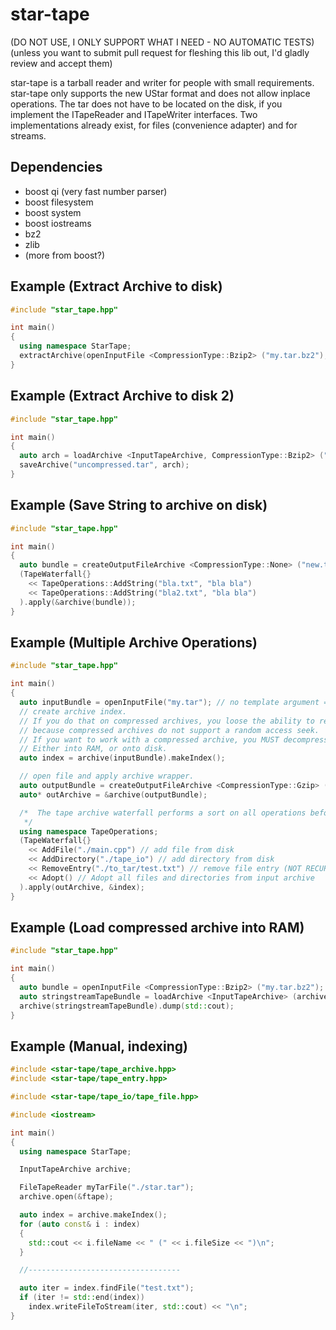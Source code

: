 # star-tape

(DO NOT USE, I ONLY SUPPORT WHAT I NEED - NO AUTOMATIC TESTS)
(unless you want to submit pull request for fleshing this lib out, I'd gladly review and accept them)

star-tape is a tarball reader and writer for people with small requirements.
star-tape only supports the new UStar format and does not allow inplace operations.
The tar does not have to be located on the disk, if you implement the ITapeReader and ITapeWriter interfaces.
Two implementations already exist, for files (convenience adapter) and for streams.

## Dependencies

- boost qi (very fast number parser)
- boost filesystem
- boost system
- boost iostreams 
- bz2
- zlib
- (more from boost?)

## Example (Extract Archive to disk)

```C++
#include "star_tape.hpp"

int main()
{
  using namespace StarTape;
  extractArchive(openInputFile <CompressionType::Bzip2> ("my.tar.bz2"), "unpacked.tar");
}
```

## Example (Extract Archive to disk 2)

```C++
#include "star_tape.hpp"

int main()
{
  auto arch = loadArchive <InputTapeArchive, CompressionType::Bzip2> ("my.tar.bz2");
  saveArchive("uncompressed.tar", arch);
}
```

## Example (Save String to archive on disk)

```C++
#include "star_tape.hpp"

int main()
{
  auto bundle = createOutputFileArchive <CompressionType::None> ("new.tar");
  (TapeWaterfall{}
    << TapeOperations::AddString("bla.txt", "bla bla")
    << TapeOperations::AddString("bla2.txt", "bla bla")
  ).apply(&archive(bundle));
}
```

## Example (Multiple Archive Operations)

```C++
#include "star_tape.hpp"

int main()
{
  auto inputBundle = openInputFile("my.tar"); // no template argument = no compression
  // create archive index.
  // If you do that on compressed archives, you loose the ability to read it,
  // because compressed archives do not support a random access seek.
  // If you want to work with a compressed archive, you MUST decompress it entirely before doing work on it.
  // Either into RAM, or onto disk.
  auto index = archive(inputBundle).makeIndex();

  // open file and apply archive wrapper.
  auto outputBundle = createOutputFileArchive <CompressionType::Gzip> ("other.tar.gz");
  auto* outArchive = &archive(outputBundle);

  /*  The tape archive waterfall performs a sort on all operations before performing them.
   */
  using namespace TapeOperations;
  (TapeWaterfall{}
    << AddFile("./main.cpp") // add file from disk
    << AddDirectory("./tape_io") // add directory from disk
    << RemoveEntry("./to_tar/test.txt") // remove file entry (NOT RECURSIVE!!!)
    << Adopt() // Adopt all files and directories from input archive
  ).apply(outArchive, &index);
}
```


## Example (Load compressed archive into RAM)

```C++
#include "star_tape.hpp"

int main()
{
  auto bundle = openInputFile <CompressionType::Bzip2> ("my.tar.bz2");
  auto stringstreamTapeBundle = loadArchive <InputTapeArchive> (archive(bundle));
  archive(stringstreamTapeBundle).dump(std::cout);
}
```

## Example (Manual, indexing)

```C++
#include <star-tape/tape_archive.hpp>
#include <star-tape/tape_entry.hpp>

#include <star-tape/tape_io/tape_file.hpp>

#include <iostream>

int main()
{
  using namespace StarTape;

  InputTapeArchive archive;

  FileTapeReader myTarFile("./star.tar");
  archive.open(&ftape);

  auto index = archive.makeIndex();
  for (auto const& i : index)
  {
    std::cout << i.fileName << " (" << i.fileSize << ")\n";
  }

  //----------------------------------

  auto iter = index.findFile("test.txt");
  if (iter != std::end(index))
    index.writeFileToStream(iter, std::cout) << "\n";
}
```
